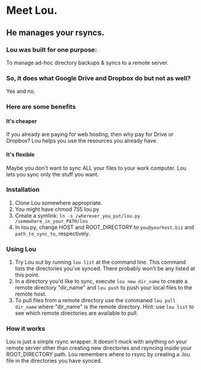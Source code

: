 # Meet Lou.
## He manages your rsyncs.

### Lou was built for one purpose:
To manage ad-hoc directory backups & syncs to a remote server.

### So, it does what Google Drive and Dropbox do but not as well?

Yes and no.

### Here are some benefits
#### It's cheaper
If you already are paying for web hosting, then why pay for Drive or Dropbox? Lou helps you use the resources you already have.
#### It's flexible
Maybe you don't want to sync ALL your files to your work computer. Lou lets you sync only the stuff you want.

### Installation
1. Clone Lou somewhere appropriate.
2. You might have chmod 755 lou.py
3. Create a symlink: `ln -s /wherever_you_put/lou.py /somewhere_in_your_PATH/lou`
4. In lou.py, change HOST and ROOT_DIRECTORY to `you@yourhost.biz` and `path_to_sync_to`, respectively.

### Using Lou
1. Try Lou out by running `lou list` at the command line. This command lists the directories you've synced. There probably won't be any listed at this point.
2. In a directory you'd like to sync, execute `lou new dir_name` to create a remote directory "dir_name" and `lou push` to push your local files to the remote host.
3. To pull files from a remote directory use the commaned `lou pull dir_name` where "dir_name" is the remote directory. Hint: use `lou list` to see which remote directories are available to pull.

### How it works
Lou is just a simple rsync wrapper. It doesn't muck with anything on your remote server other than creating new directories and rsyncing inside your ROOT_DIRECTORY path. Lou remembers where to rsync by creating a .lou file in the directories you have synced.